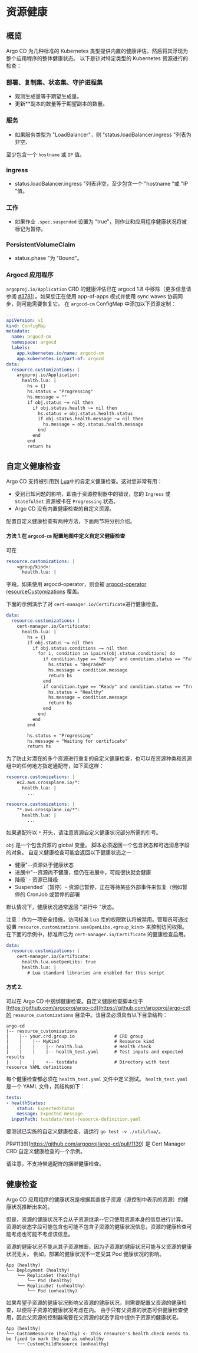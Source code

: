 <!-- TRANSLATED by md-translate -->
# 资源健康

## 概览

Argo CD 为几种标准的 Kubernetes 类型提供内置的健康评估，然后将其浮现为整个应用程序的整体健康状态。 以下是针对特定类型的 Kubernetes 资源进行的检查：

### 部署、复制集、状态集、守护进程集

* 观测生成量等于期望生成量。
* 更新**副本的数量等于期望副本的数量。

### 服务

* 如果服务类型为 "LoadBalancer"，则 "status.loadBalancer.ingress "列表为非空、

至少包含一个 `hostname` 或 `IP` 值。

### ingress

* status.loadBalancer.ingress "列表非空，至少包含一个 "hostname "或 "IP "值。

### 工作

* 如果作业 `.spec.suspended` 设置为 "true"，则作业和应用程序健康状况将被标记为暂停。

### PersistentVolumeClaim

* status.phase "为 "Bound"。

### Argocd 应用程序

`argoproj.io/Application` CRD 的健康评估已在 argocd 1.8 中移除（更多信息请参阅 [#3781](https://github.com/argoproj/argo-cd/issues/3781)）。如果您正在使用 app-of-apps 模式并使用 sync waves 协调同步，则可能需要恢复它。 在 `argocd-cm` ConfigMap 中添加以下资源定制：

```yaml
---
apiVersion: v1
kind: ConfigMap
metadata:
  name: argocd-cm
  namespace: argocd
  labels:
    app.kubernetes.io/name: argocd-cm
    app.kubernetes.io/part-of: argocd
data:
  resource.customizations: |
    argoproj.io/Application:
      health.lua: |
        hs = {}
        hs.status = "Progressing"
        hs.message = ""
        if obj.status ~= nil then
          if obj.status.health ~= nil then
            hs.status = obj.status.health.status
            if obj.status.health.message ~= nil then
              hs.message = obj.status.health.message
            end
          end
        end
        return hs
```

## 自定义健康检查

Argo CD 支持被引用到 [Lua](https://www.lua.org/)中的自定义健康检查。这对您非常有用：

* 受到已知问题的影响，即由于资源控制器中的错误，您的 `Ingress` 或 `StatefulSet` 资源被卡在 `Progressing` 状态。
* Argo CD 没有内置健康检查的自定义资源。

配置自定义健康检查有两种方法，下面两节将分别介绍。

#### 方法 1.在 `argocd-cm` 配置地图中定义自定义健康检查

可在

```yaml
resource.customizations: |
    <group/kind>:
      health.lua: |
```

字段。如果使用 argocd-operator，则会被 [argocd-operator resourceCustomizations](https://argocd-operator.readthedocs.io/en/latest/reference/argocd/#resource-customizations) 覆盖。

下面的示例演示了对 `cert-manager.io/Certificate`进行健康检查。

```yaml
data:
  resource.customizations: |
    cert-manager.io/Certificate:
      health.lua: |
        hs = {}
        if obj.status ~= nil then
          if obj.status.conditions ~= nil then
            for i, condition in ipairs(obj.status.conditions) do
              if condition.type == "Ready" and condition.status == "False" then
                hs.status = "Degraded"
                hs.message = condition.message
                return hs
              end
              if condition.type == "Ready" and condition.status == "True" then
                hs.status = "Healthy"
                hs.message = condition.message
                return hs
              end
            end
          end
        end

        hs.status = "Progressing"
        hs.message = "Waiting for certificate"
        return hs
```

为了防止对潜在的多个资源进行重复的自定义健康检查，也可以在资源种类和资源组中的任何地方指定通配符，如下面这样：

```yaml
resource.customizations: |
    ec2.aws.crossplane.io/*:
      health.lua: |
        ...
```

```yaml
resource.customizations: |
    "*.aws.crossplane.io/*":
      health.lua: | 
        ...
```

如果通配符以 `*` 开头，请注意资源自定义健康状况部分所需的引号。

`obj` 是一个包含资源的 global 变量。 脚本必须返回一个包含状态和可选消息字段的对象。 自定义健康检查可能会返回以下健康状态之一：

* 健康"--资源处于健康状态
* 进展中"--资源尚不健康，但仍在进展中，可能很快就会健康
* 降级` - 资源已降级
* Suspended`（暂停）- 资源已暂停，正在等待某些外部事件来恢复（例如暂停的 CronJob 或暂停的部署

默认情况下，健康状况通常返回 "进行中 "状态。

注意：作为一项安全措施，访问标准 Lua 库的权限默认将被禁用。管理员可通过设置 `resource.customizations.useOpenLibs.<group_kind>` 来控制访问权限。在下面的示例中，标准库已为 `cert-manager.io/Certificate` 的健康检查启用。

```yaml
data:
  resource.customizations: |
    cert-manager.io/Certificate:
      health.lua.useOpenLibs: true
      health.lua: |
        # Lua standard libraries are enabled for this script
```

#### 方式 2.

可以在 Argo CD 中捆绑健康检查。自定义健康检查脚本位于 [https://github.com/argoproj/argo-cd](https://github.com/argoproj/argo-cd)的 `resource_customizations` 目录中。该目录必须具有以下目录结构：

```
argo-cd
|-- resource_customizations
|    |-- your.crd.group.io               # CRD group
|    |    |-- MyKind                     # Resource kind
|    |    |    |-- health.lua            # Health check
|    |    |    |-- health_test.yaml      # Test inputs and expected results
|    |    |    +-- testdata              # Directory with test resource YAML definitions
```

每个健康检查都必须在 `health_test.yaml` 文件中定义测试。 `health_test.yaml` 是一个 YAML 文件，其结构如下：

```yaml
tests:
- healthStatus:
    status: ExpectedStatus
    message: Expected message
  inputPath: testdata/test-resource-definition.yaml
```

要测试已实施的自定义健康检查，请运行 `go test -v ./util/lua/`。

PR#1139](https://github.com/argoproj/argo-cd/pull/1139) 是 Cert Manager CRD 自定义健康检查的一个示例。

请注意，不支持带通配符的捆绑健康检查。

## 健康检查

Argo CD 应用程序的健康状况是根据其直接子资源（源控制中表示的资源）的健康状况推断出来的。

但是，资源的健康状况不会从子资源继承--它只使用资源本身的信息进行计算。 资源的状态字段可能包含也可能不包含子资源的健康状况信息，资源的健康检查可能考虑也可能不考虑该信息。

资源的健康状况不能从其子资源推断，因为子资源的健康状况可能与父资源的健康状况无关。 例如，部署的健康状况不一定受其 Pod 健康状况的影响。

```
App (healthy)
└── Deployment (healthy)
    └── ReplicaSet (healthy)
        └── Pod (healthy)
    └── ReplicaSet (unhealthy)
        └── Pod (unhealthy)
```

如果希望子资源的健康状况影响父资源的健康状况，则需要配置父资源的健康检查，以便将子资源的健康状况考虑在内。 由于只有父资源的状态可供健康检查使用，因此父资源的控制器需要在父资源的状态字段中提供子资源的健康状况。

```
App (healthy)
└── CustomResource (healthy) <- This resource's health check needs to be fixed to mark the App as unhealthy
    └── CustomChildResource (unhealthy)
```
